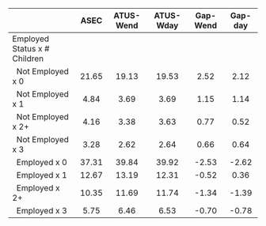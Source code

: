 
|                      |         ASEC |    ATUS-Wend |    ATUS-Wday |     Gap-Wend |      Gap-day |
| -------------------- | :----------: | :----------: | :----------: | :----------: | :----------: |
| Employed Status x # Children |              |              |              |              |              |
| &nbsp;&nbsp;Not Employed x 0 |        21.65 |        19.13 |        19.53 |         2.52 |         2.12 |
| &nbsp;&nbsp;Not Employed x 1 |         4.84 |         3.69 |         3.69 |         1.15 |         1.14 |
| &nbsp;&nbsp;Not Employed x 2+ |         4.16 |         3.38 |         3.63 |         0.77 |         0.52 |
| &nbsp;&nbsp;Not Employed x 3 |         3.28 |         2.62 |         2.64 |         0.66 |         0.64 |
| &nbsp;&nbsp;Employed x 0 |        37.31 |        39.84 |        39.92 |        -2.53 |        -2.62 |
| &nbsp;&nbsp;Employed x 1 |        12.67 |        13.19 |        12.31 |        -0.52 |         0.36 |
| &nbsp;&nbsp;Employed x 2+ |        10.35 |        11.69 |        11.74 |        -1.34 |        -1.39 |
| &nbsp;&nbsp;Employed x 3 |         5.75 |         6.46 |         6.53 |        -0.70 |        -0.78 |

